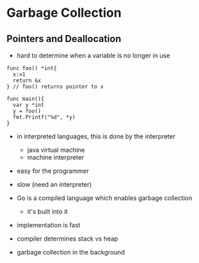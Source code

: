 # Garbage Collection

## Pointers and Deallocation
- hard to determine when a variable is no longer in use
```golang
func foo() *int{
  x:=1
  return &x
} // foo() returns pointer to x

func main(){
  var y *int
  y = foo()
  fmt.Printf("%d", *y)
}
```

- in interpreted languages, this is done by the interpreter
  - java virtual machine
  - machine interpreter
- easy for the programmer
- slow (need an interpreter)

- Go is a compiled language which enables garbage collection
  - it's built into it
- implementation is fast
- compiler determines stack vs heap
- garbage collection in the background

